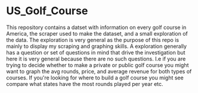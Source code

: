 # US_Golf_Course
This repository contains a datset with information on every golf course in America, the scraper used to make the dataset,
and a small exploration of the data. The exploration is very general as the purpose of this repo is mainly to display my scraping and graphing skills.
A exploration generally has a question or set of questions in mind that drive the investigation but here it is very general because there are no such questions. I.e if you are trying to decide whether 
to make a private or public golf course you might want to graph the avg rounds, price, and average revenue for both types of courses.
If you're looking for where to build a golf course you might see compare what states have the most rounds played per year etc. 


